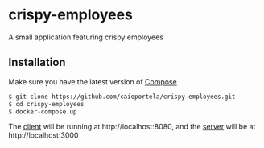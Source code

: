 # crispy-employees
A small application featuring crispy employees

## Installation

Make sure you have the latest version of [Compose](https://docs.docker.com/compose/install)

```bash
$ git clone https://github.com/caioportela/crispy-employees.git
$ cd crispy-employees
$ docker-compose up
```

The [client](/client/README.md) will be running at http://localhost:8080,
and the [server](/server/README.md) will be at http://localhost:3000
